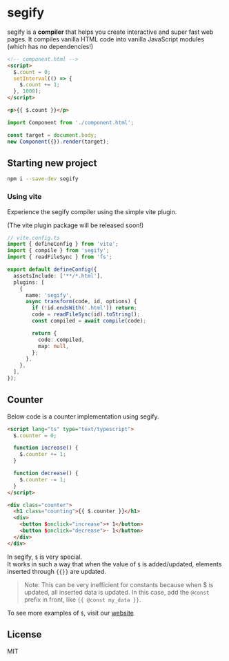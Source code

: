 # segify

segify is a **compiler** that helps you create interactive and super fast web pages.
It compiles vanilla HTML code into vanilla JavaScript modules (which has no dependencies!)

```html
<!-- component.html -->
<script>
  $.count = 0;
  setInterval(() => {
    $.count += 1;
  }, 1000);
</script>

<p>{{ $.count }}</p>
```

```ts
import Component from './component.html';

const target = document.body;
new Component({}).render(target);
```

## Starting new project

```bash
npm i --save-dev segify
```

### Using vite

Experience the segify compiler using the simple vite plugin.

(The vite plugin package will be released soon!)

```ts
// vite.config.ts
import { defineConfig } from 'vite';
import { compile } from 'segify';
import { readFileSync } from 'fs';

export default defineConfig({
  assetsInclude: ['**/*.html'],
  plugins: [
    {
      name: 'segify',
      async transform(code, id, options) {
        if (!id.endsWith('.html')) return;
        code = readFileSync(id).toString();
        const compiled = await compile(code);

        return {
          code: compiled,
          map: null,
        };
      },
    },
  ],
});
```

## Counter

Below code is a counter implementation using segify.

```html
<script lang="ts" type="text/typescript">
  $.counter = 0;

  function increase() {
    $.counter += 1;
  }

  function decrease() {
    $.counter -= 1;
  }
</script>

<div class="counter">
  <h1 class="counting">{{ $.counter }}</h1>
  <div>
    <button $onclick="increase">+ 1</button>
    <button $onclick="decrease">- 1</button>
  </div>
</div>
```

In segify, `$` is very special.  
It works in such a way that when the value of `$` is added/updated, elements inserted through `{{}}` are updated.

> Note: This can be very inefficient for constants because when $ is updated, all inserted data is updated. In this case, add the `@const` prefix in front, like `{{ @const my_data }}`.

To see more examples of `$`, visit our [website](https://segify.vercel.app/#usage-s)

## License

MIT
